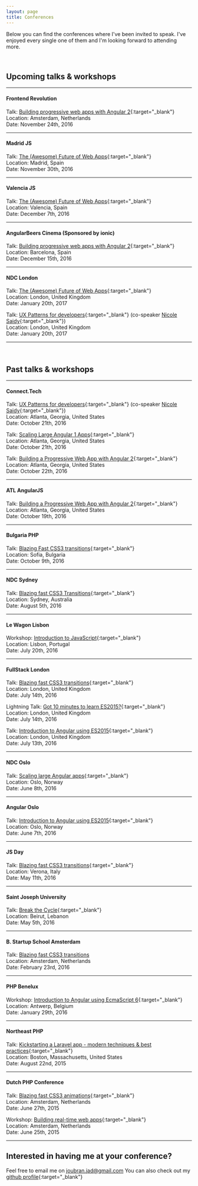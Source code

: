 ```yaml
---
layout: page
title: Conferences
---
```


Below you can find the conferences where I've been invited to speak. I've enjoyed every single one of them and I'm looking forward to attending more.

<br>

## Upcoming talks & workshops
<hr>

#### Frontend Revolution
<span class="conferences-ref">Talk:</span> [Building progressive web apps with Angular 2](http://www.meetup.com/Frontend-Developer-Meetup-Amsterdam/events/235149104/){:target="_blank"}   
<span class="conferences-ref">Location:</span> Amsterdam, Netherlands  
<span class="conferences-ref">Date:</span> November 24th, 2016

<hr>

#### Madrid JS
<span class="conferences-ref">Talk:</span> [The (Awesome) Future of Web Apps](http://www.meetup.com/madridjs/events/235184483/?eventId=235184483http://www.meetup.com/madridjs/events/235184483/?eventId=235184483){:target="_blank"}   
<span class="conferences-ref">Location:</span> Madrid, Spain  
<span class="conferences-ref">Date:</span> November 30th, 2016

<hr>

#### Valencia JS
<span class="conferences-ref">Talk:</span> [The (Awesome) Future of Web Apps](https://www.meetup.com/ValenciaJS/events/235599502/?eventId=235599502){:target="_blank"}   
<span class="conferences-ref">Location:</span> Valencia, Spain  
<span class="conferences-ref">Date:</span> December 7th, 2016

<hr>

#### AngularBeers Cinema (Sponsored by ionic)
<span class="conferences-ref">Talk:</span> [Building progressive web apps with Angular 2](https://www.meetup.com/AngularJS-Beers/events/235196315/){:target="_blank"}   
<span class="conferences-ref">Location:</span> Barcelona, Spain  
<span class="conferences-ref">Date:</span> December 15th, 2016

<hr>


#### NDC London
<span class="conferences-ref">Talk:</span> [The (Awesome) Future of Web Apps](http://ndc-london.com/talk/the-awesome-future-of-web-apps/){:target="_blank"}   
<span class="conferences-ref">Location:</span> London, United Kingdom  
<span class="conferences-ref">Date:</span> January 20th, 2017

<span class="conferences-ref">Talk:</span> [UX Patterns for developers](http://ndc-london.com/talk/ux-patterns-for-developers/){:target="_blank"} (co-speaker [Nicole Saidy](https://nicolesaidy.com/){:target="_blank"})  
<span class="conferences-ref">Location:</span> London, United Kingdom  
<span class="conferences-ref">Date:</span> January 20th, 2017

<hr>

<br>

## Past talks & workshops
<hr>

#### Connect.Tech
<span class="conferences-ref">Talk:</span> [UX Patterns for developers](http://connect.tech/speakers.html){:target="_blank"} (co-speaker [Nicole Saidy](https://nicolesaidy.com/){:target="_blank"})  
<span class="conferences-ref">Location:</span> Atlanta, Georgia, United States  
<span class="conferences-ref">Date:</span> October 21th, 2016

<span class="conferences-ref">Talk:</span> [Scaling Large Angular 1 Apps](http://connect.tech/speakers.html){:target="_blank"}   
<span class="conferences-ref">Location:</span> Atlanta, Georgia, United States  
<span class="conferences-ref">Date:</span> October 21th, 2016

<span class="conferences-ref">Talk:</span> [Building a Progressive Web App with Angular 2](http://connect.tech/speakers.html){:target="_blank"}   
<span class="conferences-ref">Location:</span> Atlanta, Georgia, United States  
<span class="conferences-ref">Date:</span> October 22th, 2016

<hr>

#### ATL AngularJS
<span class="conferences-ref">Talk:</span> [Building a Progressive Web App with Angular 2](http://connect.tech/speakers.html){:target="_blank"}   
<span class="conferences-ref">Location:</span> Atlanta, Georgia, United States  
<span class="conferences-ref">Date:</span> October 19th, 2016


<hr>

#### Bulgaria PHP
<span class="conferences-ref">Talk:</span> [Blazing Fast CSS3 transitions](http://www.bgphp.org/speakers/){:target="_blank"}  
<span class="conferences-ref">Location:</span> Sofia, Bulgaria  
<span class="conferences-ref">Date:</span> October 9th, 2016

<hr>

#### NDC Sydney
<span class="conferences-ref">Talk:</span> [Blazing fast CSS3 Transitions](http://ndcsydney.com/talk/blazing-fast-css3-animations/){:target="_blank"}  
<span class="conferences-ref">Location:</span> Sydney, Australia  
<span class="conferences-ref">Date:</span> August 5th, 2016

<hr>

#### Le Wagon Lisbon

<span class="conferences-ref">Workshop:</span> [Introduction to JavaScript](https://www.lewagon.org/lisbon){:target="_blank"}  
<span class="conferences-ref">Location:</span> Lisbon, Portugal  
<span class="conferences-ref">Date:</span> July 20th, 2016

<hr>

#### FullStack London
<span class="conferences-ref">Talk:</span> [Blazing fast CSS3 transitions](https://skillsmatter.com/conferences/7278-fullstack-2016-the-conference-on-javascript-node-and-internet-of-things#program){:target="_blank"}  
<span class="conferences-ref">Location:</span> London, United Kingdom  
<span class="conferences-ref">Date:</span> July 14th, 2016

<span class="conferences-ref">Lightning Talk:</span> [Got 10 minutes to learn ES2015?](https://skillsmatter.com/conferences/7278-fullstack-2016-the-conference-on-javascript-node-and-internet-of-things#program){:target="_blank"}  
<span class="conferences-ref">Location:</span> London, United Kingdom  
<span class="conferences-ref">Date:</span> July 14th, 2016

<span class="conferences-ref">Talk:</span> [Introduction to Angular using ES2015](https://skillsmatter.com/conferences/7278-fullstack-2016-the-conference-on-javascript-node-and-internet-of-things#program){:target="_blank"}  
<span class="conferences-ref">Location:</span> London, United Kingdom  
<span class="conferences-ref">Date:</span> July 13th, 2016

<hr>

#### NDC Oslo
<span class="conferences-ref">Talk:</span> [Scaling large Angular apps](/2016/03/24/ndc-oslo-angular/){:target="_blank"}  
<span class="conferences-ref">Location:</span> Oslo, Norway  
<span class="conferences-ref">Date:</span> June 8th, 2016

<hr>

#### Angular Oslo
<span class="conferences-ref">Talk:</span> [Introduction to Angular using ES2015](http://www.meetup.com/AngularJS-Oslo/events/230683470/){:target="_blank"}  
<span class="conferences-ref">Location:</span> Oslo, Norway  
<span class="conferences-ref">Date:</span> June 7th, 2016


<hr>

#### JS Day

<span class="conferences-ref">Talk:</span> [Blazing fast CSS3 transitions](http://2016.jsday.it/talk/blazing-fast-css3-transitions/){:target="_blank"}  
<span class="conferences-ref">Location:</span> Verona, Italy  
<span class="conferences-ref">Date:</span> May 11th, 2016

<hr>

#### Saint Joseph University
<span class="conferences-ref">Talk:</span> [Break the Cycle](http://www.usj.edu.lb/){:target="_blank"}  
<span class="conferences-ref">Location:</span> Beirut, Lebanon  
<span class="conferences-ref">Date:</span> May 5th, 2016

<hr>


#### B. Startup School Amsterdam

<span class="conferences-ref">Talk:</span> [Blazing fast CSS3 transitions](http://bssa.nu)  
<span class="conferences-ref">Location:</span> Amsterdam, Netherlands  
<span class="conferences-ref">Date:</span> February 23rd, 2016

<hr>

#### PHP Benelux

<span class="conferences-ref">Workshop:</span> [Introduction to Angular using EcmaScript 6](https://conference.phpbenelux.eu/2016/talk/introduction-to-angular-using-ecmascript-6/){:target="_blank"}  
<span class="conferences-ref">Location:</span> Antwerp, Belgium  
<span class="conferences-ref">Date:</span> January 29th, 2016

<hr>

#### Northeast PHP

<span class="conferences-ref">Talk:</span> [Kickstarting a Laravel app - modern techniques & best practices](http://2015.northeastphp.org/session/kickstarting-a-laravel-application-using-modern-techniques-and-common-best-practices/){:target="_blank"}  
<span class="conferences-ref">Location:</span> Boston, Massachusetts, United States  
<span class="conferences-ref">Date:</span> August 22nd, 2015

<hr>

#### Dutch PHP Conference

<span class="conferences-ref">Talk:</span> [Blazing fast CSS3 animations](https://joind.in/event/dutch-php-conference-2015/blazing-fast-css3-animations){:target="_blank"}  
<span class="conferences-ref">Location:</span> Amsterdam, Netherlands  
<span class="conferences-ref">Date:</span> June 27th, 2015


<span class="conferences-ref">Workshop:</span> [Building real-time web apps](https://joind.in/event/dutch-php-conference-2015/building-realtime-web-apps){:target="_blank"}  
<span class="conferences-ref">Location:</span> Amsterdam, Netherlands  
<span class="conferences-ref">Date:</span> June 25th, 2015

<hr>

## Interested in having me at your conference?

Feel free to email me on <a href="mailto:joubran.jad@gmail.com">joubran.jad@gmail.com</a>
You can also check out my [github profile](https://github.com/jadjoubran){:target="_blank"}  